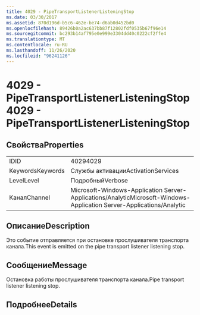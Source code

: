 ```yaml
---
title: 4029 - PipeTransportListenerListeningStop
ms.date: 03/30/2017
ms.assetid: 870d196d-b5c6-462e-be74-d6ab0d452bd0
ms.openlocfilehash: 89426b0a2ac637bb87f12802fdf0535b67f96e14
ms.sourcegitcommit: bc293b14af795e0e999e3304dd40c0222cf2ffe4
ms.translationtype: MT
ms.contentlocale: ru-RU
ms.lasthandoff: 11/26/2020
ms.locfileid: "96241126"
---
```

# <a name="4029---pipetransportlistenerlisteningstop"></a><span data-ttu-id="f9502-102">4029 - PipeTransportListenerListeningStop</span><span class="sxs-lookup"><span data-stu-id="f9502-102">4029 - PipeTransportListenerListeningStop</span></span>

## <a name="properties"></a><span data-ttu-id="f9502-103">Свойства</span><span class="sxs-lookup"><span data-stu-id="f9502-103">Properties</span></span>  
  
|||  
|-|-|  
|<span data-ttu-id="f9502-104">ID</span><span class="sxs-lookup"><span data-stu-id="f9502-104">ID</span></span>|<span data-ttu-id="f9502-105">4029</span><span class="sxs-lookup"><span data-stu-id="f9502-105">4029</span></span>|  
|<span data-ttu-id="f9502-106">Keywords</span><span class="sxs-lookup"><span data-stu-id="f9502-106">Keywords</span></span>|<span data-ttu-id="f9502-107">Службы активации</span><span class="sxs-lookup"><span data-stu-id="f9502-107">ActivationServices</span></span>|  
|<span data-ttu-id="f9502-108">Level</span><span class="sxs-lookup"><span data-stu-id="f9502-108">Level</span></span>|<span data-ttu-id="f9502-109">Подробный</span><span class="sxs-lookup"><span data-stu-id="f9502-109">Verbose</span></span>|  
|<span data-ttu-id="f9502-110">Канал</span><span class="sxs-lookup"><span data-stu-id="f9502-110">Channel</span></span>|<span data-ttu-id="f9502-111">Microsoft-Windows-Application Server-Applications/Analytic</span><span class="sxs-lookup"><span data-stu-id="f9502-111">Microsoft-Windows-Application Server-Applications/Analytic</span></span>|  
  
## <a name="description"></a><span data-ttu-id="f9502-112">Описание</span><span class="sxs-lookup"><span data-stu-id="f9502-112">Description</span></span>  

 <span data-ttu-id="f9502-113">Это событие отправляется при остановке прослушивателя транспорта канала.</span><span class="sxs-lookup"><span data-stu-id="f9502-113">This event is emitted on the pipe transport listener listening stop.</span></span>  
  
## <a name="message"></a><span data-ttu-id="f9502-114">Сообщение</span><span class="sxs-lookup"><span data-stu-id="f9502-114">Message</span></span>  

 <span data-ttu-id="f9502-115">Остановка работы прослушивателя транспорта канала.</span><span class="sxs-lookup"><span data-stu-id="f9502-115">Pipe transport listener listening stop.</span></span>  
  
## <a name="details"></a><span data-ttu-id="f9502-116">Подробнее</span><span class="sxs-lookup"><span data-stu-id="f9502-116">Details</span></span>

